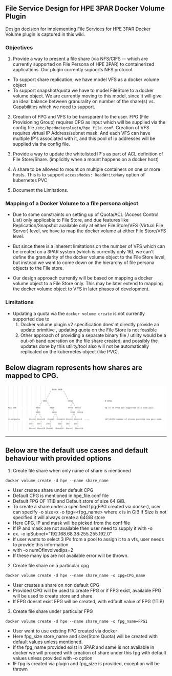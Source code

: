 ## File Service Design for HPE 3PAR Docker Volume Plugin
Design decision for implementing File Services for HPE 3PAR Docker Volume plugin is captured in this wiki.

### Objectives
1. Provide a way to present a file share (via NFS/CIFS -- which are currently supported on File Persona of HPE 3PAR) 
to containerized applications.
Our plugin currently supoorts NFS protocol.
  - To support share replication, we have model VFS as a docker volume object 
  - To support snapshot/quota we have to model FileStore to a docker volume object. We are currently moving to this model, since
  it will give an ideal balance between granurality on number of the share(s) vs. Capabilities which we need to support.

2. Creation of FPG and VFS to be transparent to the user. FPG (File Provisioning Group) requires CPG as input which will 
be supplied via the config file `/etc/hpedockerplugin/hpe_file.conf`. Creation of VFS requires virtual IP Address/subnet mask. And each VFS can have multiple IP's associated with it, and this pool of ip addresses will be supplied via the config file.

3. Provide a way to update the whitelisted IP's as part of ACL definition of File Store/Share.
(implicitly when a mount happens on a docker host) 
4. A share to be allowed to mount on multiple containers on one or more hosts. This is to support `accessModes: ReadWriteMany` 
option of kubernetes PVC

5. Document the Limitations.

### Mapping of a Docker Volume to a file persona object
- Due to some constraints on setting up of Quota/ACL (Access Control List) only applicable to File Store, and due 
features like Replication/Snapshot available only at either File Store/VFS (Virtual File Server) level, we have to map the docker volume
at either File Store/VFS level.

- But since there is a inherent limitations on the number of VFS which can be created on a 3PAR system (which is currently only 16), 
we can't define the granularity of the docker volume object to the File Store level, but instead we want to come down on the hierarchy of
file persona objects to the File store. 

- Our design approach currently will be based on mapping a docker volume object to a File Store only. This may be later extend to mapping
the docker volume object to VFS in later phases of development.


### Limitations
- Updating a quota via the `docker volume create` is not currently supported due to
  1. Docker volume plugin v2 specification does'nt directly provide an update primitive , updating quota on the File Store is not feasible
  2. Other approach of providing a separate binary file / utility would be a out-of-band operation on the file share created, and possibly
  the updates done by this utility/tool also will not be automatically replicated on the kubernetes object (like PVC).
  

## Below diagram represents how shares are mapped to CPG.
![3PAR persona hirarchy diagram](/docs/img/3PAR_FIlePersona_Share_Hierarchy.png)

---

## Below are the default use cases and default behaviour with provided options

1. Create file share when only name of share is mentioned	
```
docker volume create -d hpe --name share_name
```
- User creates share under default CPG
- Default CPG is mentioned in hpe_file.conf file
- Default FPG OF 1TiB and Default store of size 64 GiB.
- To create a share under a specified fpg(FPG created via docker), user can specify -o size=x -o fpg=<fpg_name> where x is in GiB
  If Size is not specified it will always create a 64GiB store
- Here CPG, IP and mask will be picked from the conf file
- If IP and mask are not available then user need to supply it with -o
- ex. -o ipSubnet="192.168.68.38:255.255.192.0"
- If user wants to select 3 IPs from a pool to assign it to a vfs, user needs to provide this information
- with -o numOfInvolvedIps=2
- If these many ips are not available error will be thrown.

 2. Create file share on a particular cpg
 ```
 docker volume create -d hpe --name share_name -o cpg=CPG_name
 ```
 - User creates a share on non default CPG
 - Provided CPG will be used to create FPG or if FPG exist, available FPG will be used to create store and share
 - If FPG doesnt exist FPG will be created, with edfault value of FPG (1TiB)
 
 3. Create file share under particular FPG
 ```
 docker volume create -d hpe --name share_name -o fpg_name=FPG1
 ```
 - User want to use existing FPG created via docker
 - Here fpg_size store_name and size(Store Quota) will be created with default values unless mentioned.
 - If the fpg_name provided exist in 3PAR and same is not available in docker we will proceed with creation of share under this fpg with 
 default values unless provided with -o option
 - IF fpg is created via plugin and fpg_size is provided, exception will be thrown
 

